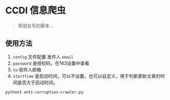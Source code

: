 # CCDI 信息爬虫

> 帮朋友写的脚本...

## 使用方法

1. `config` 文件配置 发件人 `email`
2. `password` 是授权码，在163设置中查看
3. `to` 收件人邮箱
4. `startTime` 是启动时间，可以不设置，也可以自定义，用于判断更新文章的时间是否大于启动时间。

```bash
python3 anti-corruption-crawler.py
```